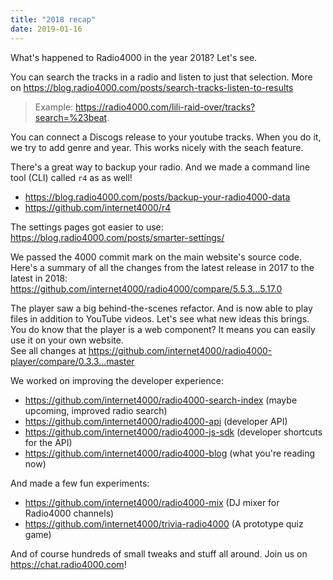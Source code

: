 ```yaml
---
title: "2018 recap"
date: 2019-01-16
---
```


What's happened to Radio4000 in the year 2018? Let's see.

You can search the tracks in a radio and listen to just that selection.
More on https://blog.radio4000.com/posts/search-tracks-listen-to-results

> Example: https://radio4000.com/lili-raid-over/tracks?search=%23beat. 

You can connect a Discogs release to your youtube tracks. When you do it, we try to add genre and year. This works nicely with the seach feature.

There's a great way to backup your radio. And we made a command line tool (CLI) called `r4` as as well!

- https://blog.radio4000.com/posts/backup-your-radio4000-data
- https://github.com/internet4000/r4

The settings pages got easier to use: https://blog.radio4000.com/posts/smarter-settings/

We passed the 4000 commit mark on the main website's source code. Here's a summary of all the changes from the latest release in 2017 to the latest in 2018:
https://github.com/internet4000/radio4000/compare/5.5.3...5.17.0

The player saw a big behind-the-scenes refactor. And is now able to play files in addition to YouTube videos. Let's see what new ideas this brings. You do know that the player is a web component? It means you can easily use it on your own website.  
See all changes at https://github.com/internet4000/radio4000-player/compare/0.3.3...master

We worked on improving the developer experience:

- https://github.com/internet4000/radio4000-search-index (maybe upcoming, improved radio search)
- https://github.com/internet4000/radio4000-api (developer API)
- https://github.com/internet4000/radio4000-js-sdk (developer shortcuts for the API)
- https://github.com/internet4000/radio4000-blog (what you're reading now)

And made a few fun experiments:

- https://github.com/internet4000/radio4000-mix (DJ mixer for Radio4000 channels)
- https://github.com/internet4000/trivia-radio4000 (A prototype quiz game)

And of course hundreds of small tweaks and stuff all around. Join us on https://chat.radio4000.com!
